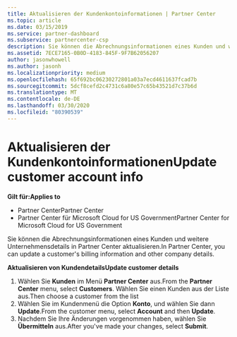 ```yaml
---
title: Aktualisieren der Kundenkontoinformationen | Partner Center
ms.topic: article
ms.date: 03/15/2019
ms.service: partner-dashboard
ms.subservice: partnercenter-csp
description: Sie können die Abrechnungsinformationen eines Kunden und weitere Unternehmensdetails in Partner Center aktualisieren.
ms.assetid: 7ECE7165-0B0D-4183-845F-9F7B62056207
author: jasonwhowell
ms.author: jasonh
ms.localizationpriority: medium
ms.openlocfilehash: 65f692bc06230272801a03a7ecd4611637fcad7b
ms.sourcegitcommit: 5dcf8cefd2c4731c6a80e57c65b43521d7c37b6d
ms.translationtype: MT
ms.contentlocale: de-DE
ms.lasthandoff: 03/30/2020
ms.locfileid: "80390539"
---
```

# <a name="update-customer-account-info"></a><span data-ttu-id="72cbe-103">Aktualisieren der Kundenkontoinformationen</span><span class="sxs-lookup"><span data-stu-id="72cbe-103">Update customer account info</span></span>

<span data-ttu-id="72cbe-104">**Gilt für:**</span><span class="sxs-lookup"><span data-stu-id="72cbe-104">**Applies to**</span></span>

-  <span data-ttu-id="72cbe-105">Partner Center</span><span class="sxs-lookup"><span data-stu-id="72cbe-105">Partner Center</span></span>
-  <span data-ttu-id="72cbe-106">Partner Center für Microsoft Cloud for US Government</span><span class="sxs-lookup"><span data-stu-id="72cbe-106">Partner Center for Microsoft Cloud for US Government</span></span>


<span data-ttu-id="72cbe-107">Sie können die Abrechnungsinformationen eines Kunden und weitere Unternehmensdetails in Partner Center aktualisieren.</span><span class="sxs-lookup"><span data-stu-id="72cbe-107">In Partner Center, you can update a customer's billing information and other company details.</span></span>

<span data-ttu-id="72cbe-108">**Aktualisieren von Kundendetails**</span><span class="sxs-lookup"><span data-stu-id="72cbe-108">**Update customer details**</span></span>

1.  <span data-ttu-id="72cbe-109">Wählen Sie **Kunden** im Menü **Partner Center** aus.</span><span class="sxs-lookup"><span data-stu-id="72cbe-109">From the **Partner Center** menu, select **Customers**.</span></span> <span data-ttu-id="72cbe-110">Wählen Sie einen Kunden aus der Liste aus.</span><span class="sxs-lookup"><span data-stu-id="72cbe-110">Then choose a customer from the list</span></span>
2.  <span data-ttu-id="72cbe-111">Wählen Sie im Kundenmenü die Option **Konto**, und wählen Sie dann **Update**.</span><span class="sxs-lookup"><span data-stu-id="72cbe-111">From the customer menu, select **Account** and then **Update**.</span></span>
3.  <span data-ttu-id="72cbe-112">Nachdem Sie Ihre Änderungen vorgenommen haben, wählen Sie **Übermitteln** aus.</span><span class="sxs-lookup"><span data-stu-id="72cbe-112">After you've made your changes, select **Submit**.</span></span>

 

 



